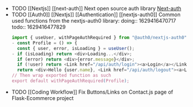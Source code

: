 - TODO [[Nextjs]] [[next-auth]] Next open source auth library [Next-auth](https://next-auth.js.org/)
- TODO [[Auth0]] [[Nextjs]] [[Authentication]] [[nextjs-auth0]] Common used functions from the nextjs-auth0 library:
  doing:: 1629416470717
  todo:: 1629416477829
  ```js
  import { useUser, withPageAuthRequired } from "@auth0/nextjs-auth0";
  - const Profile = () => {
    const { user, error, isLoading } = useUser();
  - if (isLoading) return <div>Loading...</div>;
    if (error) return <div>{error.message}</div>;
    if (!user) return <Link href="/api/auth/login"><a>Login</a></Link>;
    return <div>Hello {user.name}, <Link href="/api/auth/logout"><a>Logout</a></Link>< /link 
  // Then wrap exported function as such
  export default withPageAuthRequired(Profile);
  ```
- TODO [[Coding Workflow]] Fix Buttons/Links on Contact.js page of Flask-Ecommerce project